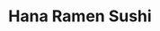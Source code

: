 ---
layout: place
title: "Hana Ramen Sushi"
permalink: /iowa/west-des-moines/hana-ramen-sushi.html
stateAbbr: IA
stateName: Iowa
cityName: West Des Moines
seo:
  name: "Hana Ramen Sushi"
  type: Restaurant
  links: http://www.hanaramensushi.com/
description: "Busy Japanese standby offering sushi & ramen in a contemporary, yellow dining room with a full bar. Hana Ramen Sushi serves delicious sushi in West Des Moines, Iowa. Try fresh Japanese dishes for a great dining experience. Available for takeout, delivery, lunch, and dinner."
place_id: ChIJI49DhJAh7IcRJA_IzD2oWs4
photos:
  - name: >-
      places/ChIJI49DhJAh7IcRJA_IzD2oWs4/photos/AeeoHcIBRYXoTF_erB-PO1iUGg-ZQ2J2SAoN4M1QZceVfejT125F9iFlaPwQK70K1e1n9Bh_KnQsu4RTbMIDoeQ01Kca-45W91VOST5rc_YOH_7ZCgDUn9z5J1bOndURLpFdjkLGmuHGTTJphRsnxaTVI0laqxISxt5XB41mH_MK2b8kCso81LgSZiriY2-c11WQIr1SbShbtZTZE_l-VhoIdA5smSsjpe0EvkAJRc_Zut4Mtu5bi_xVp-Fk-ynI7n2FPRWMIxsxAU8QRqCLb2b8SSZXXrI8iaTsHlPY8OsIziho1g
    widthPx: 4800
    heightPx: 3200
    authorAttributions:
      - displayName: Hana Ramen Sushi
        uri: https://maps.google.com/maps/contrib/114384877609320418359
        photoUri: >-
          https://lh3.googleusercontent.com/a-/ALV-UjW-peEfhJydbLaZiN2MgrqymHHcKDiYlYl_zz1pvGIzNSngEU0=s100-p-k-no-mo
    flagContentUri: >-
      https://www.google.com/local/imagery/report/?cb_client=maps_api_places.places_api&image_key=!1e10!2sAF1QipO8kzHy2MfBJRUuPcTfMsJ6QHIpUYBCzIb7qhqp&hl=en-US
    googleMapsUri: >-
      https://www.google.com/maps/place//data=!3m4!1e2!3m2!1sAF1QipO8kzHy2MfBJRUuPcTfMsJ6QHIpUYBCzIb7qhqp!2e10!4m2!3m1!1s0x87ec219084438f23:0xce5aa83dccc80f24
  - name: >-
      places/ChIJI49DhJAh7IcRJA_IzD2oWs4/photos/AeeoHcKEyFR_48tSktHg8qIYdzj6G5l8YdBMGc-erQgSUdqeOZZEaVmaO9GrLCul0W4SB7aZLKENe9Ggo9_pjEGuYERipiBbwcA6YeMHSLmX9z4xf527LhFiCMXrg5cuYt8klP003xxjEMCtuephiwD78HTzu_-K8oN_MX_nu3E9y1ztZ5Di8OcaYmvxnxcKIE8Yta55wyL92lP7UCYQifCAbhsF4NjLMFz3_RYLxSWfB4SrMamjyAudcpUF0V6KNAaLtB9O35Zj49hRcr9b6-JbVywSLsTgBNmsyeTM7pHpCqECiYqsyiWu2ggwGE6K8pYbwi1cqrBS8GIghmWMq_kOIxVfdAsu1xwNyve5DvMFpXNXNKNWN0x8nvw_T980RKgIr0v4Sa7vC_7TLzcVcfrcnPezhI6kMi3zd420lVYGXyVLKmg
    widthPx: 2252
    heightPx: 3752
    authorAttributions:
      - displayName: Todd Braun (The Food and Drink Guy)
        uri: https://maps.google.com/maps/contrib/109140155973750423506
        photoUri: >-
          https://lh3.googleusercontent.com/a-/ALV-UjWxn4ZbTCjhrMrluJdTY62CA_KrTquot_ePg2_C1-V59p0BxV_G=s100-p-k-no-mo
    flagContentUri: >-
      https://www.google.com/local/imagery/report/?cb_client=maps_api_places.places_api&image_key=!1e10!2sCIHM0ogKEICAgMDI6J2Q2wE&hl=en-US
    googleMapsUri: >-
      https://www.google.com/maps/place//data=!3m4!1e2!3m2!1sCIHM0ogKEICAgMDI6J2Q2wE!2e10!4m2!3m1!1s0x87ec219084438f23:0xce5aa83dccc80f24
  - name: >-
      places/ChIJI49DhJAh7IcRJA_IzD2oWs4/photos/AeeoHcJvZ8N8uKICSz9uFNloGOGNS-F5IYvCORSSGgONDCn1TRyTUccrv4KRwAN3PqNUBVSYLmvKdXAK4jDPx3efTUPQG5MVVUjpm5umvb01R_hg3032Y_NUect4sPOLHDoxEeLWnxasweGzG4klmxeLh1bW-eqcTlmiDJofTPef8X4ax9NILpsN-r4CUx2slwTbgrz0ueD3n1mGDQFUlUF3h8wn74e0F7YBU3uj3xmzazLZSI9gmaDcAGjUF4QqXq8VlJmqHxxUQQNvaAnGHTgF84BoEo7Ph3nRrz7IsIQfVTrxGQ
    widthPx: 2048
    heightPx: 2048
    authorAttributions:
      - displayName: Hana Ramen Sushi
        uri: https://maps.google.com/maps/contrib/114384877609320418359
        photoUri: >-
          https://lh3.googleusercontent.com/a-/ALV-UjW-peEfhJydbLaZiN2MgrqymHHcKDiYlYl_zz1pvGIzNSngEU0=s100-p-k-no-mo
    flagContentUri: >-
      https://www.google.com/local/imagery/report/?cb_client=maps_api_places.places_api&image_key=!1e10!2sAF1QipPGU5Hoj1xPdHAp5Fp-r6UOWL8af-lenW4Lr3gm&hl=en-US
    googleMapsUri: >-
      https://www.google.com/maps/place//data=!3m4!1e2!3m2!1sAF1QipPGU5Hoj1xPdHAp5Fp-r6UOWL8af-lenW4Lr3gm!2e10!4m2!3m1!1s0x87ec219084438f23:0xce5aa83dccc80f24
  - name: >-
      places/ChIJI49DhJAh7IcRJA_IzD2oWs4/photos/AeeoHcJ7Apo5kBpltOLvODrMmV5yyZB50DRDvz-yrQmkqUy1_ebvBORSSM1DVjGFIFvoCl1eQvW3xMRPpb0ctGOudivhX3J3lTeTuSIPmh1bv5C3-2HtlII8oyw2YWGORt6OODWOWFhezm-KBy0urc2mpRSWutb2W4yv6TiczHLlXU_pPfT16o_dY-65oTr4VxCbxQlXD9DIA1QyfNmIo0V3HNP3lo0lep4i81FjaNWQOiq4Ajm3dCUhl10E7O-WV9VcG755hPxepMC6qKUVcNfagfxyceah-dkUfcI71L6UirodLEp7_TIcCeit6xV4ccdeVADP7pvQgTt_M0axkBWapoe1HyvtnP-iE-Z5S4lHLfe5m-pVj8QK76Ltr6Jr3KyQMBpxVmYsrfG8aMnNGlDJaCL2N-_b4PDZpl4YvHuDOEQg4HI2
    widthPx: 3072
    heightPx: 4080
    authorAttributions:
      - displayName: Lawrence Christiani
        uri: https://maps.google.com/maps/contrib/110208231250765125966
        photoUri: >-
          https://lh3.googleusercontent.com/a-/ALV-UjXzqmWTuouHaknDOedNWzTclA_iPP6bDSV-PujgqLvXpVwpp3TqmQ=s100-p-k-no-mo
    flagContentUri: >-
      https://www.google.com/local/imagery/report/?cb_client=maps_api_places.places_api&image_key=!1e10!2sCIHM0ogKEICAgMCIq_3o4wE&hl=en-US
    googleMapsUri: >-
      https://www.google.com/maps/place//data=!3m4!1e2!3m2!1sCIHM0ogKEICAgMCIq_3o4wE!2e10!4m2!3m1!1s0x87ec219084438f23:0xce5aa83dccc80f24
  - name: >-
      places/ChIJI49DhJAh7IcRJA_IzD2oWs4/photos/AeeoHcIyTLmF7a3-H_7f7l2dkMvemFlsWRPtQiTz8I_E5t0ocT-ESv9tFVdkZPGv7gIYGlss6lqVvxUxnDNsETas6AQvPBMMKMaP2fKGIxFA0x8sDjdstIQVD5hiUF7xf9Ku2HmUEZDOUii6FCgfRdwCMHly0yDd23ghVK7dFDNZLG6t0h9GwdVmxyVnnGlCtzUeR__Qy3jbYS7ZMN_1C-L4JK8tiqdISFRiS2b_zq75RvLzlW2YTQ0Hb6gifGJ5pDZT2ZwkdgIbjsZI7mgt07k89ocsqmU29nRIaLp7t1c4tBe8gQ
    widthPx: 2048
    heightPx: 2048
    authorAttributions:
      - displayName: Hana Ramen Sushi
        uri: https://maps.google.com/maps/contrib/114384877609320418359
        photoUri: >-
          https://lh3.googleusercontent.com/a-/ALV-UjW-peEfhJydbLaZiN2MgrqymHHcKDiYlYl_zz1pvGIzNSngEU0=s100-p-k-no-mo
    flagContentUri: >-
      https://www.google.com/local/imagery/report/?cb_client=maps_api_places.places_api&image_key=!1e10!2sAF1QipN18VyQK4jjMhhA3mWrzgPqaqLvW8Op_5S4pvsE&hl=en-US
    googleMapsUri: >-
      https://www.google.com/maps/place//data=!3m4!1e2!3m2!1sAF1QipN18VyQK4jjMhhA3mWrzgPqaqLvW8Op_5S4pvsE!2e10!4m2!3m1!1s0x87ec219084438f23:0xce5aa83dccc80f24
  - name: >-
      places/ChIJI49DhJAh7IcRJA_IzD2oWs4/photos/AeeoHcLP2giw4ETTdN3zEY1zv5F-S2lnZwE0EOdZvuNkwYwh6crekNBAr7smBeIse5MViluF3k4MvheBSAbDJvfnFAZorcWwxoHm0qBHGToyB4QGkWznUg0SHA7Y8biijAjvswyJPX0z7EzwrWornUQDs8xdmI4PVRtojAtu4qzh8a2OWyCWFzozi27KRDGb8QDbanW8f-XraT0RubU8Dqny7FUTMpyQU1AuqXWPTN3nnPIZyQkFBSKShzuABCbggQ5L3V9XI9E_kXm6LWfDGCIpXqvTTFYhkHyWEakfjvUGpson8w
    widthPx: 3276
    heightPx: 4095
    authorAttributions:
      - displayName: Hana Ramen Sushi
        uri: https://maps.google.com/maps/contrib/114384877609320418359
        photoUri: >-
          https://lh3.googleusercontent.com/a-/ALV-UjW-peEfhJydbLaZiN2MgrqymHHcKDiYlYl_zz1pvGIzNSngEU0=s100-p-k-no-mo
    flagContentUri: >-
      https://www.google.com/local/imagery/report/?cb_client=maps_api_places.places_api&image_key=!1e10!2sAF1QipMHnuLzIGa0WtIpAphDXxphTMGsEDFyFX81ZULw&hl=en-US
    googleMapsUri: >-
      https://www.google.com/maps/place//data=!3m4!1e2!3m2!1sAF1QipMHnuLzIGa0WtIpAphDXxphTMGsEDFyFX81ZULw!2e10!4m2!3m1!1s0x87ec219084438f23:0xce5aa83dccc80f24
  - name: >-
      places/ChIJI49DhJAh7IcRJA_IzD2oWs4/photos/AeeoHcLsMppYpXFLKUrmV4QYj5-0fG43kW6XHOlb-Fh_9n7ggCw2HL_Sy5CEZTTbOPx4tYrvoPmWvwxUgQWeBBnR0F6ByYXEq4UXWplvvdLaCW58VtVh111I7PmmKctqJEcAN1Z2NoV5COcbwVodfmgZalQjx6Jshx9KEP9S394fqIk9vuR343bl8Jn82oBZGmKn5iaYggkpCHS0gTaUUDCX2mzRUBcgnjpZSHlq28bGpunJMUig9XRcSLN-zaq8Q3JHBHmJooTRfz8gqI18RzvgnPr1_FTglRtftLkGm9o6IdMWLvcStUQTD_rZ7yPPk3v4atL8bVXjtlJ0pHLBrTiOAg6RQXXCCb02BDPtckgNZGOFBDcPmN10EarymLTvU-nGX40HtmcNpNLMA8XQB2dvYTdTOyfBwMwyrv8muSPltv18Mg
    widthPx: 4000
    heightPx: 3000
    authorAttributions:
      - displayName: Capital M
        uri: https://maps.google.com/maps/contrib/106878466301951162511
        photoUri: >-
          https://lh3.googleusercontent.com/a/ACg8ocIneY156I6aaX38HR6qw5rHgjNSdY6ldNtgktWx8xZlf_rWyA=s100-p-k-no-mo
    flagContentUri: >-
      https://www.google.com/local/imagery/report/?cb_client=maps_api_places.places_api&image_key=!1e10!2sCIHM0ogKEICAgIDH_P-eeA&hl=en-US
    googleMapsUri: >-
      https://www.google.com/maps/place//data=!3m4!1e2!3m2!1sCIHM0ogKEICAgIDH_P-eeA!2e10!4m2!3m1!1s0x87ec219084438f23:0xce5aa83dccc80f24
  - name: >-
      places/ChIJI49DhJAh7IcRJA_IzD2oWs4/photos/AeeoHcLx4msonENDKnToFIYuHyHJ_2LfrT7q7MIp7JevQ3Rtuw5Zt22-4IwKSzYOh3zTWVAuxEtLAUpwA7aUaROx49mng6wDuVOI9615EzOst_p0kC07QTUdmciT6leGk6IXyoDgA5gnfnFejD7WHcxyrpLaskfhiU0heaLg-o5gY-IkFr5UDZkpAMdEnpExwC9Jm13aVG-vd_xEeA2rCpuK3gM6jvqA2lOpRiDfXPNkMx2lObFkC67pv37gd1193qVBpTkqEUJd1sNQwEtRr6wM7khLAe18AP09SdGpk4kW9maJGbzRacaZVZy4wxsW_HA0EgtPnI68N_94L29kL8TOBqZPShPw8yua-WLEBhNIRBPUAFy986a3XK6lUHZVGOJE2Chi-F3UoqPLHIKmlb3FCQqPJl6PFHzlhhyMJMozTnPYVA
    widthPx: 4032
    heightPx: 3024
    authorAttributions:
      - displayName: Robert Kelen
        uri: https://maps.google.com/maps/contrib/101406235071538839617
        photoUri: >-
          https://lh3.googleusercontent.com/a-/ALV-UjXYvfx-s_zNph4Gg_5IStJX4BelCaCybXW4fpQ8YdQtEyJgP-9zpg=s100-p-k-no-mo
    flagContentUri: >-
      https://www.google.com/local/imagery/report/?cb_client=maps_api_places.places_api&image_key=!1e10!2sCIHM0ogKEICAgICh-JreJQ&hl=en-US
    googleMapsUri: >-
      https://www.google.com/maps/place//data=!3m4!1e2!3m2!1sCIHM0ogKEICAgICh-JreJQ!2e10!4m2!3m1!1s0x87ec219084438f23:0xce5aa83dccc80f24
  - name: >-
      places/ChIJI49DhJAh7IcRJA_IzD2oWs4/photos/AeeoHcJFwHwZJg6K7-Oycjb3kiynqsQEHZTNMLA8msy3EwhQBglLoXPuxaXlMCgrq3mMcG7E-Pp3NVSqWxBLE07Eekov9MdsXm5QNbfYtTeJ4_my8Y-F5bFm_GjlMyiUNUGOD0PLx_CwHLfJwbuOGI6GVc4_tpbMZZ7MA7kV9kCFVfdLXcHU1kcu6i-raW4dSiIL0vo2m1493RGtd1DSmptj9yETWn32AIfUfElNB7SmMPP8TLbdGCRg_odUwgLXB88G0Vh_cVlsWlIfeUWebaR5E5E_7jEnV_Y7t0AeNXNp_xvspIt0W0-oKNSer1__dxA2P3VUldjV8stv2XTlZ1HE9RcLy8dth55dSYDfausvcyAng33h6JptBDX7gdyJaMe1Ma1eQ-b95TK5GOIObTiHwzylnVbZ7hh_hr_3PQT1KBY
    widthPx: 4080
    heightPx: 3072
    authorAttributions:
      - displayName: Lawrence Christiani
        uri: https://maps.google.com/maps/contrib/110208231250765125966
        photoUri: >-
          https://lh3.googleusercontent.com/a-/ALV-UjXzqmWTuouHaknDOedNWzTclA_iPP6bDSV-PujgqLvXpVwpp3TqmQ=s100-p-k-no-mo
    flagContentUri: >-
      https://www.google.com/local/imagery/report/?cb_client=maps_api_places.places_api&image_key=!1e10!2sCIHM0ogKEICAgMCIq_3oEw&hl=en-US
    googleMapsUri: >-
      https://www.google.com/maps/place//data=!3m4!1e2!3m2!1sCIHM0ogKEICAgMCIq_3oEw!2e10!4m2!3m1!1s0x87ec219084438f23:0xce5aa83dccc80f24
  - name: >-
      places/ChIJI49DhJAh7IcRJA_IzD2oWs4/photos/AeeoHcJhXl2vRtRoENPv0l8ig7UDm4Zul03TXiCRcD2AxAXAECjhTcEaCUm0zpC4z3kwUYwvJquODJgbYdVV-JzOf6cOvN919BjRZr2cVvCIw1zCFR8a0NjFZd9znxL6CQbdjw_6zSvtqxwHjolOS_HBiQGhn49sIuiUMGLq66d9Cw9r-f8RBcjsamruna13JJZY16tp3Ua8eKdZ904-oJpIZ6XOYktpA2MLb6y_z_cNFyioiJ5h3opFNNDFGcxJycZeF00Kwg4Iwv8Vi0LK4OLKQleksw2EiOFjjNfqoHIDhhjkJwPmRXktLdZyfhXDkOvJ8-0PDxnfEQq2GTqcXqsx8WxkFJgvldu7guOBIJCIYuVbpignQQtmsDQ4JR44jgWg0Jxrlrn2oQ2IJ5RONrPCPReQoTaR_m16CYmYAcntpa-HrA
    widthPx: 4608
    heightPx: 3456
    authorAttributions:
      - displayName: juan olvera
        uri: https://maps.google.com/maps/contrib/101184273923345560694
        photoUri: >-
          https://lh3.googleusercontent.com/a/ACg8ocLEL12CBh7e8wWZDk7wFTkpnJ4UV8JoPx7nhAnLfa6cPf4GHw=s100-p-k-no-mo
    flagContentUri: >-
      https://www.google.com/local/imagery/report/?cb_client=maps_api_places.places_api&image_key=!1e10!2sCIHM0ogKEICAgICX2-SZNg&hl=en-US
    googleMapsUri: >-
      https://www.google.com/maps/place//data=!3m4!1e2!3m2!1sCIHM0ogKEICAgICX2-SZNg!2e10!4m2!3m1!1s0x87ec219084438f23:0xce5aa83dccc80f24
address: 7450 Bridgewood Blvd Suite 205, West Des Moines, IA 50266, USA
street: 7450 Bridgewood Blvd Suite 205
city: West Des Moines
state: IA
zip: '50266'
country: USA
neighborhood: null
latitude: '41.567481'
longitude: '-93.811456'
accessibility_options:
  wheelchairAccessibleParking: true
  wheelchairAccessibleEntrance: true
  wheelchairAccessibleRestroom: true
  wheelchairAccessibleSeating: true
business_status: OPERATIONAL
name: Hana Ramen Sushi
google_maps_links:
  directionsUri: >-
    https://www.google.com/maps/dir//''/data=!4m7!4m6!1m1!4e2!1m2!1m1!1s0x87ec219084438f23:0xce5aa83dccc80f24!3e0
  placeUri: https://maps.google.com/?cid=14869382103099248420
  writeAReviewUri: >-
    https://www.google.com/maps/place//data=!4m3!3m2!1s0x87ec219084438f23:0xce5aa83dccc80f24!12e1
  reviewsUri: >-
    https://www.google.com/maps/place//data=!4m4!3m3!1s0x87ec219084438f23:0xce5aa83dccc80f24!9m1!1b1
  photosUri: >-
    https://www.google.com/maps/place//data=!4m3!3m2!1s0x87ec219084438f23:0xce5aa83dccc80f24!10e5
primary_type: Japanese Restaurant
opening_hours:
  regular: null
  current: null
secondary_opening_hours:
  regular:
    weekdayDescriptions: null
    type: null
  current:
    weekdayDescriptions: null
    type: null
phone: (515) 222-9998
price_level: PRICE_LEVEL_MODERATE
price_range: $20 &ndash; $30
rating: '4.5'
rating_count: 0
website: http://www.hanaramensushi.com/
reviews:
  - name: >-
      places/ChIJI49DhJAh7IcRJA_IzD2oWs4/reviews/ChdDSUhNMG9nS0VJQ0FnSUNfMHZTXy1nRRAB
    relativePublishTimeDescription: 2 months ago
    rating: 5
    text:
      text: >-
        I loved the atmosphere, is very busy but they call you which allows you
        to walk the strip mall, it sit in the comfort of you car. Service is
        good considering how busy they. The food is spot on! The presentation,
        the quality... They have it all. It was so delicious, we had multiple
        items and they all were delicious. Great place, you should take the time
        to visit. Oh and the cheese cake is unbelievable! I world go there just
        for that.
      languageCode: en
    originalText:
      text: >-
        I loved the atmosphere, is very busy but they call you which allows you
        to walk the strip mall, it sit in the comfort of you car. Service is
        good considering how busy they. The food is spot on! The presentation,
        the quality... They have it all. It was so delicious, we had multiple
        items and they all were delicious. Great place, you should take the time
        to visit. Oh and the cheese cake is unbelievable! I world go there just
        for that.
      languageCode: en
    authorAttribution:
      displayName: Chris Hodges
      uri: https://www.google.com/maps/contrib/107787399439720749753/reviews
      photoUri: >-
        https://lh3.googleusercontent.com/a-/ALV-UjXmZDmpML4o5hy3RwlHPAOVuhxESq44Rg6x7kztGfgoCL1JAyKD-g=s128-c0x00000000-cc-rp-mo-ba4
    publishTime: '2025-01-14T15:18:35.655201Z'
    flagContentUri: >-
      https://www.google.com/local/review/rap/report?postId=ChdDSUhNMG9nS0VJQ0FnSUNfMHZTXy1nRRAB&d=17924085&t=1
    googleMapsUri: >-
      https://www.google.com/maps/reviews/data=!4m6!14m5!1m4!2m3!1sChdDSUhNMG9nS0VJQ0FnSUNfMHZTXy1nRRAB!2m1!1s0x87ec219084438f23:0xce5aa83dccc80f24
  - name: >-
      places/ChIJI49DhJAh7IcRJA_IzD2oWs4/reviews/ChdDSUhNMG9nS0VJQ0FnSUN2MUxPXzJRRRAB
    relativePublishTimeDescription: 4 months ago
    rating: 3
    text:
      text: >-
        Went here with my mom on a Saturday night. They weren't on a wait when
        we got there but were when we leaving. The service was good. My mom
        enjoyed her ramen. My ramen was okay. They only have three options for
        broth, two beef and one soy sauce. I can't have beef so I had to get the
        soy sauce broth which I didn't like very much despite how much I like
        soy sauce. I really wish they had a chicken broth option for the ramen
        especially since they have multiple chicken ramens. My mom and I both
        got the spicy chicken ramen.
      languageCode: en
    originalText:
      text: >-
        Went here with my mom on a Saturday night. They weren't on a wait when
        we got there but were when we leaving. The service was good. My mom
        enjoyed her ramen. My ramen was okay. They only have three options for
        broth, two beef and one soy sauce. I can't have beef so I had to get the
        soy sauce broth which I didn't like very much despite how much I like
        soy sauce. I really wish they had a chicken broth option for the ramen
        especially since they have multiple chicken ramens. My mom and I both
        got the spicy chicken ramen.
      languageCode: en
    authorAttribution:
      displayName: Finch Moore
      uri: https://www.google.com/maps/contrib/116929553098774418240/reviews
      photoUri: >-
        https://lh3.googleusercontent.com/a-/ALV-UjXSX6u_tV8xOhuebkHyGfzN6E_gt4kKvNoH1JqZlFeY1RZOSw9K=s128-c0x00000000-cc-rp-mo-ba3
    publishTime: '2024-12-08T12:21:34.946583Z'
    flagContentUri: >-
      https://www.google.com/local/review/rap/report?postId=ChdDSUhNMG9nS0VJQ0FnSUN2MUxPXzJRRRAB&d=17924085&t=1
    googleMapsUri: >-
      https://www.google.com/maps/reviews/data=!4m6!14m5!1m4!2m3!1sChdDSUhNMG9nS0VJQ0FnSUN2MUxPXzJRRRAB!2m1!1s0x87ec219084438f23:0xce5aa83dccc80f24
  - name: >-
      places/ChIJI49DhJAh7IcRJA_IzD2oWs4/reviews/ChdDSUhNMG9nS0VJQ0FnSUNYMi1TWjVnRRAB
    relativePublishTimeDescription: 5 months ago
    rating: 5
    text:
      text: >-
        One of the best tasting sushi places to go around the Des Moines Area.
        Their sushi had great proportions and amazing taste that will make you
        want to come back for more. I could do without the pineapple fried rice
        and the grilled teriyaki steak. Overall a great place to eat Sushi.
      languageCode: en
    originalText:
      text: >-
        One of the best tasting sushi places to go around the Des Moines Area.
        Their sushi had great proportions and amazing taste that will make you
        want to come back for more. I could do without the pineapple fried rice
        and the grilled teriyaki steak. Overall a great place to eat Sushi.
      languageCode: en
    authorAttribution:
      displayName: juan olvera
      uri: https://www.google.com/maps/contrib/101184273923345560694/reviews
      photoUri: >-
        https://lh3.googleusercontent.com/a/ACg8ocLEL12CBh7e8wWZDk7wFTkpnJ4UV8JoPx7nhAnLfa6cPf4GHw=s128-c0x00000000-cc-rp-mo-ba4
    publishTime: '2024-10-20T21:15:24.305726Z'
    flagContentUri: >-
      https://www.google.com/local/review/rap/report?postId=ChdDSUhNMG9nS0VJQ0FnSUNYMi1TWjVnRRAB&d=17924085&t=1
    googleMapsUri: >-
      https://www.google.com/maps/reviews/data=!4m6!14m5!1m4!2m3!1sChdDSUhNMG9nS0VJQ0FnSUNYMi1TWjVnRRAB!2m1!1s0x87ec219084438f23:0xce5aa83dccc80f24
  - name: >-
      places/ChIJI49DhJAh7IcRJA_IzD2oWs4/reviews/ChZDSUhNMG9nS0VJQ0FnSUN5bHBqd0R3EAE
    relativePublishTimeDescription: a week ago
    rating: 4
    text:
      text: "4.4* (out of 5)\nFood: 5*     Atmosphere: 5*     Value: 4*     Service: 3*\nWould I go back / Recommend?: 5*\_(Definitely)\nTotal check/person: $41\n\n03/29/2025\nTonight was my wife's turn to pick our destination after Mass and she chose Hana Ramen Sushi again (we were there last October and she really enjoyed her ramen).\n\nTonight was another good stop that we both enjoyed.  The food was once again fantastic (details in the following paragraph) - and that is the main criteria when selecting a restaurant.  While communicating with our waiter was easier this time, the food delivery was quite slow to our standards - on the order of 20-30 minutes for each course after it was ordered.\n\nTonight, we started off with a Cucumber Martini (with Jalapeno) and a Salted Caramel Milk Tea (I gave up alcohol for Lent).  The Jalapeno in the Cucumber Martini was a pretty strong kick and my wife enjoyed it.  And yes, the Salted Caramel Milk Tea was quite delicious and yet was pretty light - didn't come across as thick, syrupy or overly sweet.\n\nWe started by sharing a Pork Gyozo Soup (see picture) that was very good, then decided to add on a Hana Pizza (see picture).  That Hana Pizza was definitely the highlight of my experience - a very light crust, a peanut based sauce with some fresh sushi and veggies to top it off!  My wife ordered the Combo Yaki Soba (see picture) for her meal and I opted for the Chicken Pineapple Fried Rice (see picture).  We really liked both dishes and would highly recommend them.\n\n10/12/2024\nWe have wanted to stop here several times and finally took the opportunity to do so tonight after a 4 year gap.  The exterior was modern, clean and inviting and the interior continued that vibe.  Just like the \"this place must be authentic\" feeling you get in a good Mexican restaurant (when the wait staff struggles a bit with the English language), you immediately pick up on that here...but with Japanese instead of Spanish as the core language.\n\nWe started by enjoying a Lucky Buddha beer and Raspberry Mule (see picture), followed by a delicious Ginger Salad (see picture).  My wife then opted for Spicy Chicken Ramen (see picture) for her meal and I ordered  a Spicy Scallop Roll (see picture) and Tuna Avocado Roll (see picture).  We really enjoyed all of the food!\n\nThe service was average...partially due to the wait time and partially due to the challenge of communicating with our waitress - it needed to repeat things several times in different ways to assure understanding.  The value was above average - $31/person with everything mentioned (including tax).\n\n2021\nStopped for dinner tonight and enjoyed the food.  Communication was a bit of a challenge, as it wasn't until the 3rd person coming to help before they understood the question \"what is the Seasonal Choice tap beer on the menu\", but the food quality was excellent!\n\nI started with a Hana Fuji Apple Sake (see picture) which had a strong apple flavor without being too sweet.  Next, we enjoyed an Angry Z Special Roll followed by a Spicy Crunch Crab Roll (see pictures) based on our waitress' recommendation.  Both of them were delicious and highly recommended.  Finally, we finished with the Spicy Chicken Ramen with Spicy sauce (see picture) - very good!\n\nIf you like sushi rolls or ramen, the food is definitely worth the stop.\n\nFood: 5\nAtmosphere: 4\nCharacter: 4\nService: 4\n\nIf you found this review helpful, please click on 'Like'"
      languageCode: en
    originalText:
      text: "4.4* (out of 5)\nFood: 5*     Atmosphere: 5*     Value: 4*     Service: 3*\nWould I go back / Recommend?: 5*\_(Definitely)\nTotal check/person: $41\n\n03/29/2025\nTonight was my wife's turn to pick our destination after Mass and she chose Hana Ramen Sushi again (we were there last October and she really enjoyed her ramen).\n\nTonight was another good stop that we both enjoyed.  The food was once again fantastic (details in the following paragraph) - and that is the main criteria when selecting a restaurant.  While communicating with our waiter was easier this time, the food delivery was quite slow to our standards - on the order of 20-30 minutes for each course after it was ordered.\n\nTonight, we started off with a Cucumber Martini (with Jalapeno) and a Salted Caramel Milk Tea (I gave up alcohol for Lent).  The Jalapeno in the Cucumber Martini was a pretty strong kick and my wife enjoyed it.  And yes, the Salted Caramel Milk Tea was quite delicious and yet was pretty light - didn't come across as thick, syrupy or overly sweet.\n\nWe started by sharing a Pork Gyozo Soup (see picture) that was very good, then decided to add on a Hana Pizza (see picture).  That Hana Pizza was definitely the highlight of my experience - a very light crust, a peanut based sauce with some fresh sushi and veggies to top it off!  My wife ordered the Combo Yaki Soba (see picture) for her meal and I opted for the Chicken Pineapple Fried Rice (see picture).  We really liked both dishes and would highly recommend them.\n\n10/12/2024\nWe have wanted to stop here several times and finally took the opportunity to do so tonight after a 4 year gap.  The exterior was modern, clean and inviting and the interior continued that vibe.  Just like the \"this place must be authentic\" feeling you get in a good Mexican restaurant (when the wait staff struggles a bit with the English language), you immediately pick up on that here...but with Japanese instead of Spanish as the core language.\n\nWe started by enjoying a Lucky Buddha beer and Raspberry Mule (see picture), followed by a delicious Ginger Salad (see picture).  My wife then opted for Spicy Chicken Ramen (see picture) for her meal and I ordered  a Spicy Scallop Roll (see picture) and Tuna Avocado Roll (see picture).  We really enjoyed all of the food!\n\nThe service was average...partially due to the wait time and partially due to the challenge of communicating with our waitress - it needed to repeat things several times in different ways to assure understanding.  The value was above average - $31/person with everything mentioned (including tax).\n\n2021\nStopped for dinner tonight and enjoyed the food.  Communication was a bit of a challenge, as it wasn't until the 3rd person coming to help before they understood the question \"what is the Seasonal Choice tap beer on the menu\", but the food quality was excellent!\n\nI started with a Hana Fuji Apple Sake (see picture) which had a strong apple flavor without being too sweet.  Next, we enjoyed an Angry Z Special Roll followed by a Spicy Crunch Crab Roll (see pictures) based on our waitress' recommendation.  Both of them were delicious and highly recommended.  Finally, we finished with the Spicy Chicken Ramen with Spicy sauce (see picture) - very good!\n\nIf you like sushi rolls or ramen, the food is definitely worth the stop.\n\nFood: 5\nAtmosphere: 4\nCharacter: 4\nService: 4\n\nIf you found this review helpful, please click on 'Like'"
      languageCode: en
    authorAttribution:
      displayName: Todd Braun (The Food and Drink Guy)
      uri: https://www.google.com/maps/contrib/109140155973750423506/reviews
      photoUri: >-
        https://lh3.googleusercontent.com/a-/ALV-UjWxn4ZbTCjhrMrluJdTY62CA_KrTquot_ePg2_C1-V59p0BxV_G=s128-c0x00000000-cc-rp-mo-ba6
    publishTime: '2025-04-06T18:56:41.897142Z'
    flagContentUri: >-
      https://www.google.com/local/review/rap/report?postId=ChZDSUhNMG9nS0VJQ0FnSUN5bHBqd0R3EAE&d=17924085&t=1
    googleMapsUri: >-
      https://www.google.com/maps/reviews/data=!4m6!14m5!1m4!2m3!1sChZDSUhNMG9nS0VJQ0FnSUN5bHBqd0R3EAE!2m1!1s0x87ec219084438f23:0xce5aa83dccc80f24
  - name: >-
      places/ChIJI49DhJAh7IcRJA_IzD2oWs4/reviews/ChZDSUhNMG9nS0VJQ0FnSUROcjZxNkVnEAE
    relativePublishTimeDescription: a year ago
    rating: 1
    text:
      text: >-
        OKAY!!! Please allow me to give you real honest feed back, Because WE
        ALL KNOW IOWA DO NOT HAVE MANY FOOD CHOICES OUT HERE AND IT MAKES ME
        feel SAD, BUT LET'S GET INTO THE Atmosphere 5 STAR, Service 5 STAR, food
        1 STAR. Why?

        Okay, so my boyfriend and I moved here from North Carolina and Ramen
        that. Have had there before has had great quality, better tasting
        noodles, and more flavor, here at Hana I can NOT say the same, The
        noodles were soggy, not the best quality, but I will say I do like the
        fresh taste in it, but that's all. Now appetizers, and Martini was
        great!!!! Restaurant did look great inside. Nice lighting, floors clean,
        clean bathrooms,and most importantly TABLES WERE NICE and CLEAN 😊🥰😍
        NOW LET'S GET INTO PRESENTATION, 5 STAR 😊 AND PLENTY OF PARKING . NOW
        IT'S TIME FOR YOU TO CHECK OUT PHOTOS 😊🥰🥳🥳🥳🥳
      languageCode: en
    originalText:
      text: >-
        OKAY!!! Please allow me to give you real honest feed back, Because WE
        ALL KNOW IOWA DO NOT HAVE MANY FOOD CHOICES OUT HERE AND IT MAKES ME
        feel SAD, BUT LET'S GET INTO THE Atmosphere 5 STAR, Service 5 STAR, food
        1 STAR. Why?

        Okay, so my boyfriend and I moved here from North Carolina and Ramen
        that. Have had there before has had great quality, better tasting
        noodles, and more flavor, here at Hana I can NOT say the same, The
        noodles were soggy, not the best quality, but I will say I do like the
        fresh taste in it, but that's all. Now appetizers, and Martini was
        great!!!! Restaurant did look great inside. Nice lighting, floors clean,
        clean bathrooms,and most importantly TABLES WERE NICE and CLEAN 😊🥰😍
        NOW LET'S GET INTO PRESENTATION, 5 STAR 😊 AND PLENTY OF PARKING . NOW
        IT'S TIME FOR YOU TO CHECK OUT PHOTOS 😊🥰🥳🥳🥳🥳
      languageCode: en
    authorAttribution:
      displayName: Who Else Wants Beef
      uri: https://www.google.com/maps/contrib/105688539382610555671/reviews
      photoUri: >-
        https://lh3.googleusercontent.com/a-/ALV-UjXuB3OfS-C3Q_DRYSYfbD2Ndo6u9liKY422lMnAi9N-XcAL47dFMA=s128-c0x00000000-cc-rp-mo-ba5
    publishTime: '2024-01-27T10:37:35.948072Z'
    flagContentUri: >-
      https://www.google.com/local/review/rap/report?postId=ChZDSUhNMG9nS0VJQ0FnSUROcjZxNkVnEAE&d=17924085&t=1
    googleMapsUri: >-
      https://www.google.com/maps/reviews/data=!4m6!14m5!1m4!2m3!1sChZDSUhNMG9nS0VJQ0FnSUROcjZxNkVnEAE!2m1!1s0x87ec219084438f23:0xce5aa83dccc80f24
parking_options:
  freeParkingLot: true
  freeStreetParking: true
  valetParking: false
payment_options:
  acceptsCreditCards: true
  acceptsDebitCards: true
  acceptsCashOnly: false
  acceptsNfc: true
allow_dogs: null
curbside_pickup: true
delivery: true
dine_in: true
good_for_children: true
good_for_groups: true
good_for_sports: true
live_music: false
menu_for_children: true
outdoor_seating: true
reservable: true
restroom: true
serves_beer: true
serves_breakfast: null
serves_brunch: true
serves_cocktails: true
serves_coffee: false
serves_dinner: true
serves_dessert: true
serves_lunch: true
serves_vegetarian_food: true
serves_wine: true
takeout: true
update_category: essentials
summary: >-
  Busy Japanese standby offering sushi & ramen in a contemporary, yellow dining
  room with a full bar.

---